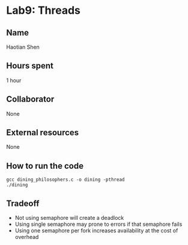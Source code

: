 # Lab9: Threads

## Name
Haotian Shen

## Hours spent
1 hour

## Collaborator
None

## External resources
None

## How to run the code
```
gcc dining_philosophers.c -o dining -pthread
./dining
```

## Tradeoff
- Not using semaphore will create a deadlock
- Using single semaphore may prone to errors if that semaphore fails
- Using one semaphore per fork increases availability at the cost of overhead